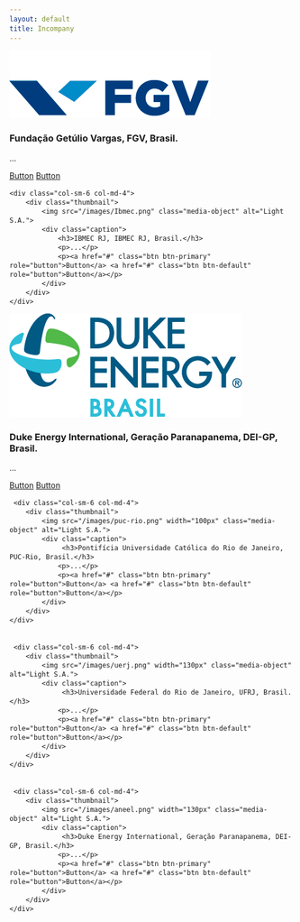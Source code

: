 ```yaml
---
layout: default
title: Incompany
---
```



<div class="row">

  <div class="col-sm-6 col-md-4">
    <div class="thumbnail">
     <img src="/images/fgv_logo.png"  class="media-object" alt="Light S.A.">
      <div class="caption">
        <h3>Fundação Getúlio Vargas, FGV, Brasil.</h3>
        <p>...</p>
        <p><a href="#" class="btn btn-primary" role="button">Button</a> <a href="#" class="btn btn-default" role="button">Button</a></p>
      </div>
    </div>
  </div>    
  
    <div class="col-sm-6 col-md-4">
        <div class="thumbnail">
            <img src="/images/Ibmec.png" class="media-object" alt="Light S.A.">
            <div class="caption">
                <h3>IBMEC RJ, IBMEC RJ, Brasil.</h3>
                <p>...</p>
                <p><a href="#" class="btn btn-primary" role="button">Button</a> <a href="#" class="btn btn-default" role="button">Button</a></p>
            </div>
        </div>
    </div>

   <div class="col-sm-6 col-md-4">
        <div class="thumbnail">
            <img src="/images/Duke.png"  class="media-object" alt="Light S.A.">
            <div class="caption">
                 <h3>Duke Energy International, Geração Paranapanema, DEI-GP, Brasil.</h3>
                <p>...</p>
                <p><a href="#" class="btn btn-primary" role="button">Button</a> <a href="#" class="btn btn-default" role="button">Button</a></p>
            </div>
        </div>
    </div>
    
    
     <div class="col-sm-6 col-md-4">
        <div class="thumbnail">
            <img src="/images/puc-rio.png" width="100px" class="media-object" alt="Light S.A.">
            <div class="caption">
                 <h3>Pontifícia Universidade Católica do Rio de Janeiro, PUC-Rio, Brasil.</h3>
                <p>...</p>
                <p><a href="#" class="btn btn-primary" role="button">Button</a> <a href="#" class="btn btn-default" role="button">Button</a></p>
            </div>
        </div>
    </div>
    
    
     <div class="col-sm-6 col-md-4">
        <div class="thumbnail">
            <img src="/images/uerj.png" width="130px" class="media-object" alt="Light S.A.">
            <div class="caption">
                 <h3>Universidade Federal do Rio de Janeiro, UFRJ, Brasil.</h3>
                <p>...</p>
                <p><a href="#" class="btn btn-primary" role="button">Button</a> <a href="#" class="btn btn-default" role="button">Button</a></p>
            </div>
        </div>
    </div>
    
    
     <div class="col-sm-6 col-md-4">
        <div class="thumbnail">
            <img src="/images/aneel.png" width="130px" class="media-object" alt="Light S.A.">
            <div class="caption">
                 <h3>Duke Energy International, Geração Paranapanema, DEI-GP, Brasil.</h3>
                <p>...</p>
                <p><a href="#" class="btn btn-primary" role="button">Button</a> <a href="#" class="btn btn-default" role="button">Button</a></p>
            </div>
        </div>
    </div>
    
  
</div>

